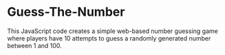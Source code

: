 # Guess-The-Number
 This JavaScript code creates a simple web-based number guessing game where players have 10 attempts to guess a randomly generated number between 1 and 100. 
